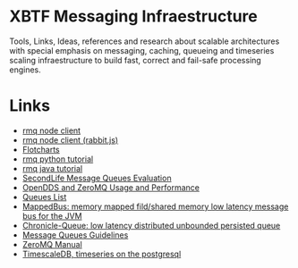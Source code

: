 XBTF Messaging Infraestructure
===
Tools, Links, Ideas, references and research about scalable architectures
with special emphasis on messaging, caching, queueing and
timeseries scaling infraestructure to build fast, 
correct and fail-safe processing engines.

Links
===
* [rmq node client](https://github.com/squaremo/amqp.node)
* [rmq node client (rabbit.js)](https://github.com/squaremo/rabbit.js)
* [Flotcharts](http://www.flotcharts.org)
* [rmq python tutorial](https://www.rabbitmq.com/tutorials/tutorial-one-python.html)
* [rmq java tutorial](https://www.rabbitmq.com/tutorials/tutorial-one-java.html)
* [SecondLife Message Queues Evaluation](http://wiki.secondlife.com/wiki/Message_Queue_Evaluation_Notes)
* [OpenDDS and ZeroMQ Usage and Performance](http://mnb.ociweb.com/mnb/MiddlewareNewsBrief-201004.html)
* [Queues List](http://queues.io/)
* [MappedBus: memory mapped fild/shared memory low latency message bus for the JVM](http://mappedbus.io/)
* [Chronicle-Queue: low latency distributed unbounded persisted queue](https://github.com/OpenHFT/Chronicle-Queue)
* [Message Queues Guidelines](https://medium.com/linagora-engineering/how-to-choose-a-message-queue-247dde46e66c)
* [ZeroMQ Manual](http://zeromq.org/intro:read-the-manual)
* [TimescaleDB, timeseries on the postgresql](https://github.com/timescale/timescaledb)

